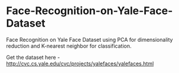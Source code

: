 # Face-Recognition-on-Yale-Face-Dataset

Face Recognition on Yale Face Dataset using PCA for dimensionality reduction and K-nearest neighbor for classification.

Get the dataset here - http://cvc.cs.yale.edu/cvc/projects/yalefaces/yalefaces.html
